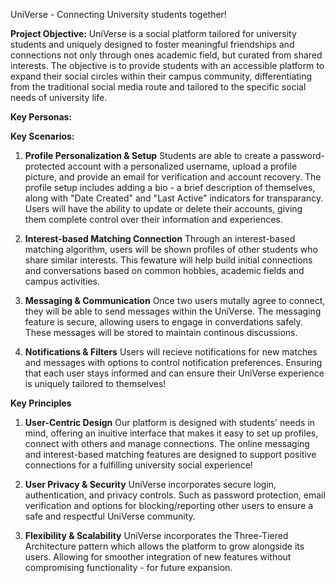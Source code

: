 UniVerse - Connecting University students together!

**Project Objective:** UniVerse is a social platform tailored for university students and uniquely designed to foster meaningful friendships and connections not only through ones academic field, but curated from shared interests. The objective is to provide students with an accessible platform to expand their social circles within their campus community, differentiating from the traditional social media route and tailored to the specific social needs of university life. 

**Key Personas:**

**Key Scenarios:** 
1. **Profile Personalization & Setup**
Students are able to create a password-protected account with a personalized username, upload a profile picture, and provide an email for verification and account recovery. The profile setup includes adding a bio - a brief description of themselves, along with "Date Created" and "Last Active" indicators for transparancy. Users will have the ability to update or delete their accounts, giving them complete control over their information and experiences. 

2. **Interest-based Matching Connection**
Through an interest-based matching algorithm, users will be shown profiles of other students who share similar interests. This fewature will help build initial connections and conversations based on common hobbies, academic fields and campus activities. 

3. **Messaging & Communication**
Once two users mutally agree to connect, they will be able to send messages within the UniVerse. The messaging feature is secure, allowing users to engage in converdations safely. These messages will be stored to maintain continous discussions. 

4. **Notifications & Filters**
Users will recieve notifications for new matches and messages with options to control notification preferences. Ensuring that each user stays informed and can ensure their UniVerse experience is uniquely tailored to themselves!

**Key Principles**
1. **User-Centric Design**
Our platform is designed with students' needs in mind, offering an inuitive interface that makes it easy to set up profiles, connect with others and manage connections. The online messaging and interest-based matching features are designed to support positive connections for a fulfilling university social experience!

2. **User Privacy & Security**
UniVerse incorporates secure login, authentication, and privacy controls. Such as password protection, email verification and options for blocking/reporting other users to ensure a safe and respectful UniVerse community.

3. **Flexibility & Scalability**
UniVerse incorporates the Three-Tiered Architecture pattern which allows the platform to grow alongside its users. Allowing for smoother integration of new features without compromising functionality - for future expansion. 